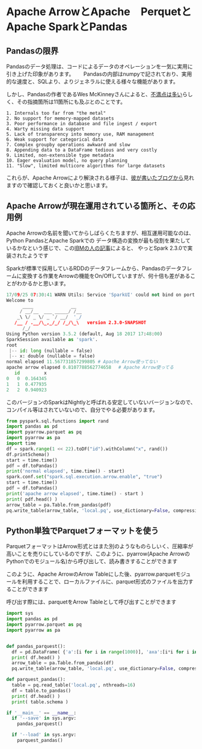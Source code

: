 # Apache ArrowとApache　PerquetとApache SparkとPandas

## Pandasの限界
Pandasのデータ処理は、コードによるデータのオペレーションを一気に実用に引き上げた印象があります。　　
Pandasの内部はnumpyで記されており、実用的な速度と、SQLより、よりジェネラルに使える様々な機能があります。　　

しかし、Pandasの作者であるWes McKinneyさんによると、[不満点は多い](http://wesmckinney.com/blog/apache-arrow-pandas-internals/)らしく、その指摘箇所は11箇所にも及ぶとのことです。

```
1. Internals too far from "the metal"
2. No support for memory-mapped datasets
3. Poor performance in database and file ingest / export
4. Warty missing data support
5. Lack of transparency into memory use, RAM management
6. Weak support for categorical data
7. Complex groupby operations awkward and slow
8. Appending data to a DataFrame tedious and very costly
9. Limited, non-extensible type metadata
10. Eager evaluation model, no query planning
11. "Slow", limited multicore algorithms for large datasets
```
これらが、Apache Arrowにより解決される様子は、[彼が書いたブログから](http://wesmckinney.com/blog/apache-arrow-pandas-internals/)見れますので確認しておくと良いかと思います。

## Apache Arrowが現在運用されている箇所と、その応用例

Apache Arrowの名前を聞いてからしばらくたちますが、相互運用可能なのは、Python PandasとApache Sparkでの
データ構造の変換が最も役割を果たしているかなという感じで、この[IBMの人の記事](https://arrow.apache.org/blog/2017/07/26/spark-arrow/)によると、
やっとSpark 2.3.0で実装されたようです  

Sparkが標準で採用しているRDDのデータフレームから、Pandasのデータフレームに変換する作業をArrowの機能をOn/Offしていますが、何十倍も差があることがわかるかと思います。　　
```python
17/09/25 07:30:41 WARN Utils: Service 'SparkUI' could not bind on port 4040. Attempting port 4041.
Welcome to
      ____              __
     / __/__  ___ _____/ /__
    _\ \/ _ \/ _ `/ __/  '_/
   /__ / .__/\_,_/_/ /_/\_\   version 2.3.0-SNAPSHOT
      /_/
Using Python version 3.5.2 (default, Aug 18 2017 17:48:00)
SparkSession available as 'spark'.
root
 |-- id: long (nullable = false)
 |-- x: double (nullable = false)
normal elapsed 11.567731857299805 # Apache Arrow使ってない
apache arrow elapsed 0.8107788562774658　 # Apache Arrow使ってる
   id         x
0   0  0.164345
1   1  0.477935
2   2  0.940923
```

このバージョンのSparkはNightlyと呼ばれる安定していないバージョンなので、コンパイル等はされていないので、自分でやる必要があります。　
```python
from pyspark.sql.functions import rand
import pandas as pd
import pyarrow.parquet as pq
import pyarrow as pa
import time
df = spark.range(1 << 22).toDF("id").withColumn("x", rand())
df.printSchema()
start = time.time()
pdf = df.toPandas()
print('normal elapsed', time.time() - start)
spark.conf.set("spark.sql.execution.arrow.enable", "true")
start = time.time()
pdf = df.toPandas()
print('apache arrow elapsed', time.time() - start )
print( pdf.head() )
arrow_table = pa.Table.from_pandas(pdf)
pq.write_table(arrow_table, 'local.pq', use_dictionary=False, compression=None)
```

## Python単独でParquetフォーマットを使う
ParquetフォーマットはArrow形式とはまた別のようなものらしいく、圧縮率が高いことを売りにしているのですが、このように、pyarrow(Apache ArrowのPythonでのモジュール名)から呼び出して、読み書きすることができます　　

このように、Apache ArrowのArrow Tableにした後、pyarrow.parquetモジュールを利用することで、ローカルファイルに、parquet形式のファイルを出力することができます　　

呼び出す際には、parquetをArrow Tableとして呼び出すことができます　　
```python
import sys
import pandas as pd
import pyarrow.parquet as pq
import pyarrow as pa


def pandas_parquest():
  df = pd.DataFrame( {'a':[i for i in range(1000)], 'axa':[i*i for i in range(1000)], 'axastr':[str(i*i) for i in range(1000)], 'axabool':[ i%2 == 0 for i in range(1000)], 'axadouble':[ i/10.0 for i in range(1000)] } )
  print( df.head() )
  arrow_table = pa.Table.from_pandas(df)
  pq.write_table(arrow_table, 'local.pq', use_dictionary=False, compression=None)

def parquest_pandas():
  table = pq.read_table('local.pq', nthreads=16)
  df = table.to_pandas()
  print( df.head() )
  print( table.schema )

if '__main__' == __name__:
  if '--save' in sys.argv:
    pandas_parquest()

  if '--load' in sys.argv:
    parquest_pandas()
```

